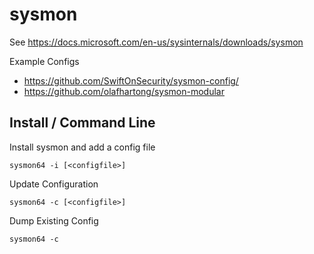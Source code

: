 # sysmon

See https://docs.microsoft.com/en-us/sysinternals/downloads/sysmon

Example Configs

* https://github.com/SwiftOnSecurity/sysmon-config/
* https://github.com/olafhartong/sysmon-modular

## Install / Command Line

Install sysmon and add a config file
```
sysmon64 -i [<configfile>]
```

Update Configuration
```
sysmon64 -c [<configfile>]
```

Dump Existing Config
```
sysmon64 -c
```